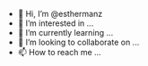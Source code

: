 - 👋 Hi, I’m @esthermanz
- 👀 I’m interested in ...
- 🌱 I’m currently learning ...
- 💞️ I’m looking to collaborate on ...
- 📫 How to reach me ...

<!---
esthermanz/esthermanz is a ✨ special ✨ repository because its `README.md` (this file) appears on your GitHub profile.
You can click the Preview link to take a look at your changes.
--->
